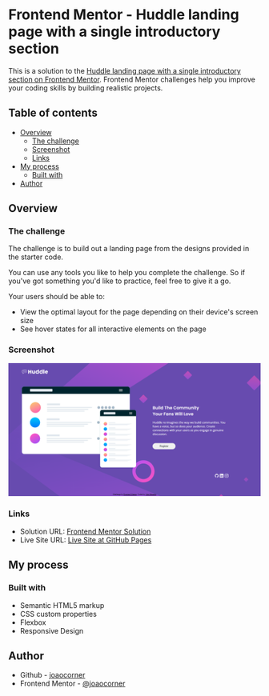 # Frontend Mentor - Huddle landing page with a single introductory section

This is a solution to the [Huddle landing page with a single introductory section on Frontend Mentor](https://www.frontendmentor.io/challenges/huddle-landing-page-with-a-single-introductory-section-B_2Wvxgi0). Frontend Mentor challenges help you improve your coding skills by building realistic projects. 

## Table of contents

- [Overview](#overview)
  - [The challenge](#the-challenge)
  - [Screenshot](#screenshot)
  - [Links](#links)
- [My process](#my-process)
  - [Built with](#built-with)
- [Author](#author)


## Overview

### The challenge

The challenge is to build out a landing page from the designs provided in the starter code.

You can use any tools you like to help you complete the challenge. So if you've got something you'd like to practice, feel free to give it a go.

Your users should be able to:

- View the optimal layout for the page depending on their device's screen size
- See hover states for all interactive elements on the page

### Screenshot

![](./images/preview.png)



### Links

- Solution URL: [Frontend Mentor Solution](#)
- Live Site URL: [Live Site at GitHub Pages](https://joaocorner.github.io/Huddle-landing-page-with-single-introductory-section)


## My process

### Built with

- Semantic HTML5 markup
- CSS custom properties
- Flexbox
- Responsive Design



## Author
- Github - [joaocorner](https://github.com/joaocorner)
- Frontend Mentor - [@joaocorner](https://www.frontendmentor.io/profile/joaocorner)



